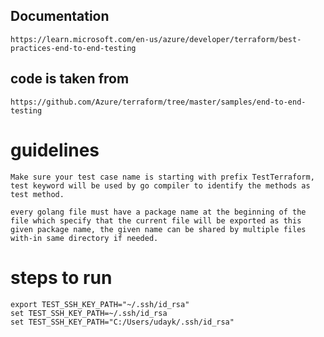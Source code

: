 
## Documentation
    https://learn.microsoft.com/en-us/azure/developer/terraform/best-practices-end-to-end-testing

## code is taken from
    https://github.com/Azure/terraform/tree/master/samples/end-to-end-testing



# guidelines
    Make sure your test case name is starting with prefix TestTerraform, test keyword will be used by go compiler to identify the methods as test method.

    every golang file must have a package name at the beginning of the file which specify that the current file will be exported as this given package name, the given name can be shared by multiple files with-in same directory if needed.

# steps to run
    export TEST_SSH_KEY_PATH="~/.ssh/id_rsa"
    set TEST_SSH_KEY_PATH=~/.ssh/id_rsa
    set TEST_SSH_KEY_PATH="C:/Users/udayk/.ssh/id_rsa"
